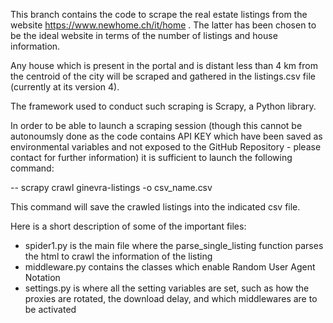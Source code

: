 This branch contains the code to scrape the real estate listings from the website https://www.newhome.ch/it/home . The latter has been chosen to be the ideal website in terms of the number of listings and house information.

Any house which is present in the portal and is distant less than 4 km from the centroid of the city will be scraped and gathered in the listings.csv file (currently at its version 4).

The framework used to conduct such scraping is Scrapy, a Python library.

In order to be able to launch a scraping session (though this cannot be autonoumsly done as the code contains API KEY which have been saved as environmental variables and not exposed to the GitHub Repository - please contact for further information) it is sufficient to launch the following command:

-- scrapy crawl ginevra-listings -o csv_name.csv

This command will save the crawled listings into the indicated csv file.

Here is a short description of some of the important files:

   * spider1.py is the main file where the parse_single_listing function parses the html to crawl the information of the listing
   * middleware.py contains the classes which enable Random User Agent Notation
   * settings.py is where all the setting variables are set, such as how the proxies are rotated, the download delay, and which middlewares are to be activated
